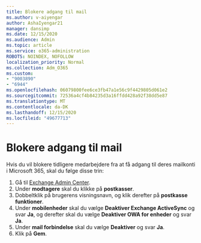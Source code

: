 ```yaml
---
title: Blokere adgang til mail
ms.author: v-aiyengar
author: AshaIyengar21
manager: dansimp
ms.date: 12/15/2020
ms.audience: Admin
ms.topic: article
ms.service: o365-administration
ROBOTS: NOINDEX, NOFOLLOW
localization_priority: Normal
ms.collection: Adm_O365
ms.custom:
- "9003890"
- "6944"
ms.openlocfilehash: 06079800fee6ce3fb47a1e56c9f4429805d061e2
ms.sourcegitcommit: 72536a4cf4b84235d3a16ffdd428a92f38dd5e87
ms.translationtype: MT
ms.contentlocale: da-DK
ms.lasthandoff: 12/15/2020
ms.locfileid: "49677713"
---
```

# <a name="block-access-to-email"></a>Blokere adgang til mail

Hvis du vil blokere tidligere medarbejdere fra at få adgang til deres mailkonti i Microsoft 365, skal du følge disse trin:

1. Gå til [Exchange Admin Center](https://go.microsoft.com/fwlink/?linkid=2138629).
1. Under **modtagere** skal du klikke på **postkasser**.
1. Dobbeltklik på brugerens visningsnavn, og klik derefter på **postkasse funktioner**.
1. Under **mobilenheder** skal du vælge **Deaktiver Exchange ActiveSync** og svar **Ja**, og derefter skal du vælge **Deaktiver OWA for enheder** og svar **Ja**.
1. Under **mail forbindelse** skal du vælge **Deaktiver** og svar **Ja**.
1. Klik på **Gem**.
